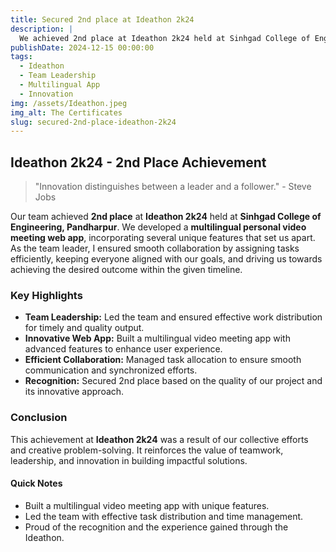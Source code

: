 ```yaml
---
title: Secured 2nd place at Ideathon 2k24
description: |
  We achieved 2nd place at Ideathon 2k24 held at Sinhgad College of Engineering, Pandharpur! We built a multilingual personal video meeting web app with many unique features. I led the team and assigned the work to ensure everyone remained on the same page, allowing us to achieve the desired output within the specified time.
publishDate: 2024-12-15 00:00:00
tags:
  - Ideathon
  - Team Leadership
  - Multilingual App
  - Innovation
img: /assets/Ideathon.jpeg
img_alt: The Certificates
slug: secured-2nd-place-ideathon-2k24
---
```


## Ideathon 2k24 - 2nd Place Achievement

> "Innovation distinguishes between a leader and a follower." - Steve Jobs

Our team achieved **2nd place** at **Ideathon 2k24** held at **Sinhgad College of Engineering, Pandharpur**. We developed a **multilingual personal video meeting web app**, incorporating several unique features that set us apart. As the team leader, I ensured smooth collaboration by assigning tasks efficiently, keeping everyone aligned with our goals, and driving us towards achieving the desired outcome within the given timeline.

### Key Highlights

- **Team Leadership:** Led the team and ensured effective work distribution for timely and quality output.
- **Innovative Web App:** Built a multilingual video meeting app with advanced features to enhance user experience.
- **Efficient Collaboration:** Managed task allocation to ensure smooth communication and synchronized efforts.
- **Recognition:** Secured 2nd place based on the quality of our project and its innovative approach.

### Conclusion

This achievement at **Ideathon 2k24** was a result of our collective efforts and creative problem-solving. It reinforces the value of teamwork, leadership, and innovation in building impactful solutions.

#### Quick Notes

- Built a multilingual video meeting app with unique features.
- Led the team with effective task distribution and time management.
- Proud of the recognition and the experience gained through the Ideathon.
